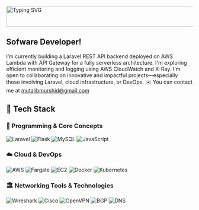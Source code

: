 <img src="https://readme-typing-svg.herokuapp.com?font=Kaushan+Script&size=40&duration=3500&color=447FF7&background=FFFFFF00&center=true&vCenter=true&width=750&height=55&lines=Hey!+It's+AbdulMutalib+👋🏻;I+am+a+Software+Engineer,+Cloud+and+DevOps+Specialist+🧑🏻‍💻;⚙️&repeat=true" alt="Typing SVG" width="750" height="55" />




## Sofware Developer!

I’m currently building a Laravel REST API backend deployed on AWS Lambda with API Gateway for a fully serverless architecture. I'm exploring efficient monitoring and logging using AWS CloudWatch and X-Ray.
I'm open to collaborating on innovative and impactful projects—especially those involving Laravel, cloud infrastructure, or DevOps.
✉️ You can contact me at mutalibmurshid@gmail.com

## 🚀 Tech Stack

### 🧠 Programming & Core Concepts
<p align="left">

  <img alt="Laravel" src="https://img.shields.io/badge/Laravel-FF2D20?style=for-the-badge&logo=laravel&logoColor=white" />
  <img alt="Flask" src="https://img.shields.io/badge/Flask-000000?style=for-the-badge&logo=flask&logoColor=white" />
  <img alt="MySQL" src="https://img.shields.io/badge/MySQL-4479A1?style=for-the-badge&logo=mysql&logoColor=white" />
  <img alt="JavaScript" src="https://img.shields.io/badge/JavaScript-F7DF1E?style=for-the-badge&logo=javascript&logoColor=black" />

</p>


### ☁️ Cloud & DevOps
<p align="left">

  <img alt="AWS" src="https://img.shields.io/badge/AWS-232F3E?style=for-the-badge&logo=amazonaws&logoColor=white" />
  <img alt="Fargate" src="https://img.shields.io/badge/Fargate-FF9900?style=for-the-badge&logo=amazonaws&logoColor=white" />
  <img alt="EC2" src="https://img.shields.io/badge/Amazon%20EC2-FF9900?style=for-the-badge&logo=amazonec2&logoColor=white" />
  <img alt="Docker" src="https://img.shields.io/badge/Docker-2496ED?style=for-the-badge&logo=docker&logoColor=white" />
  <img alt="Kubernetes" src="https://img.shields.io/badge/Kubernetes-326CE5?style=for-the-badge&logo=kubernetes&logoColor=white" />

</p>


### 🏛️ Networking Tools & Technologies
<p align="left">

  <img alt="Wireshark" src="https://img.shields.io/badge/Wireshark-1679A7?style=for-the-badge&logo=wireshark&logoColor=white" />
  <img alt="Cisco" src="https://img.shields.io/badge/Cisco-1BA0D7?style=for-the-badge&logo=cisco&logoColor=white" />
  <img alt="OpenVPN" src="https://img.shields.io/badge/OpenVPN-EA7E20?style=for-the-badge&logo=openvpn&logoColor=white" />
  <img alt="BGP" src="https://img.shields.io/badge/BGP-333333?style=for-the-badge&logoColor=white" />
  <img alt="DNS" src="https://img.shields.io/badge/DNS-1A1A1A?style=for-the-badge&logoColor=white" />

</p>

